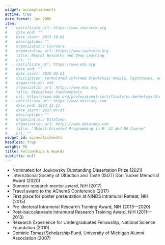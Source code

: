 ```yaml
---
widget: accomplishments
active: true
date_format: Jan 2006
item:
#  - certificate_url: https://www.coursera.org
#    date_end: ""
#    date_start: 2018-10-01
#    description: ""
#    organization: Coursera
#    organization_url: https://www.coursera.org
#    title: Neural Networks and Deep Learning
#    url: ""
#  - certificate_url: https://www.edx.org
#    date_end: ""
#    date_start: 2018-03-01
#    description: Formulated informed blockchain models, hypotheses, and use cases.
#    organization: edX
#    organization_url: https://www.edx.org
#    title: Blockchain Fundamentals
#    url: https://www.edx.org/professional-certificate/uc-berkeleyx-blockchain-fundamentals
#  - certificate_url: https://www.datacamp.com
#    date_end: 2017-12-21
#    date_start: 2017-07-01
#    description: ""
#    organization: DataCamp
#    organization_url: https://www.datacamp.com
#    title: "Object-Oriented Programming in R: S3 and R6 Course"
#    url: ""
widget_id: accomplishments
headless: true
weight: 50
title: Fellowships & Awards
subtitle: null
---
```

* Nominated for Joukowsky Outstanding Dissertation Prize (2021)
* International Society of Olfaction and Taste (ISOT) Don Tucker Memorial Award (2020)
* Summer research mentor award, NIH (2017)
* Travel award to the AChemS Conference (2017)
* First place for poster presentation at NINDS Intramural Retreat, NIH (2015)
* Pre-doctoral Intramural Research Training Award, NIH (2013—2020)
* Post-baccalaureate Intramural Research Training Award, NIH (2011—2013)
* Research Experience for Undergraduates Fellowship, National Science Foundation (2010)
* Dominic Tomasi Scholarship Fund, University of Michigan Alumni Association (2007)
